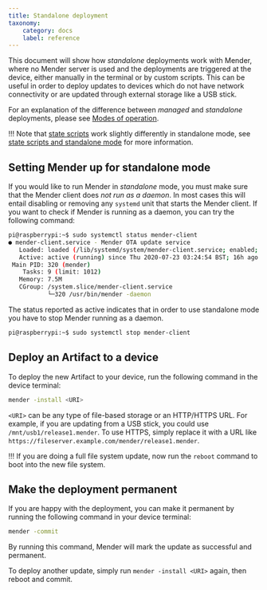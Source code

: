 ```yaml
---
title: Standalone deployment
taxonomy:
    category: docs
    label: reference
---
```


This document will show how *standalone* deployments work with Mender,
where no Mender server is used and the deployments are triggered at the
device, either manually in the terminal or by custom scripts. This can be useful in order
to deploy updates to devices which do not have network connectivity or
are updated through external storage like a USB stick.

For an explanation of the difference between *managed* and *standalone* deployments, please see
[Modes of operation](../../02.Overview/01.Introduction/docs.md#client-modes-of-operation).

!!! Note that [state scripts](../../04.Artifacts/50.State-scripts/docs.md) work slightly differently in standalone mode, see [state scripts and standalone mode](../../04.Artifacts/50.State-scripts/docs.md#standalone-mode) for more information.

## Setting Mender up for standalone mode

If you would like to run Mender in *standalone* mode, you
must make sure that the Mender client does *not run as a daemon*. In most cases this
will entail disabling or removing any `systemd` unit that starts the Mender client. If you want to check if Mender is running as a daemon, you can try the following command:
```bash
pi@raspberrypi:~$ sudo systemctl status mender-client
● mender-client.service - Mender OTA update service
   Loaded: loaded (/lib/systemd/system/mender-client.service; enabled; vendor preset: enabled)
   Active: active (running) since Thu 2020-07-23 03:24:54 BST; 16h ago
 Main PID: 320 (mender)
    Tasks: 9 (limit: 1012)
   Memory: 7.5M
   CGroup: /system.slice/mender-client.service
           └─320 /usr/bin/mender -daemon
```

The status reported as active indicates that in order to use standalone mode you have to stop Mender running as a daemon.
```bash
pi@raspberrypi:~$ sudo systemctl stop mender-client
```


## Deploy an Artifact to a device

To deploy the new Artifact to your device, run the following command in the
device terminal:

```bash
mender -install <URI>
```

`<URI>` can be any type of file-based storage or an HTTP/HTTPS URL.
For example, if you are updating from a USB stick, you could use `/mnt/usb1/release1.mender`.
To use HTTPS, simply replace it with a URL like `https://fileserver.example.com/mender/release1.mender`.

!!! If you are doing a full file system update, now run the `reboot` command to boot into the new file system.

## Make the deployment permanent

If you are happy with the deployment, you can make it permanent by running the following command in your device terminal:

```bash
mender -commit
```

By running this command, Mender will mark the update as successful and permanent.

To deploy another update, simply run `mender -install <URI>` again, then reboot and commit.
